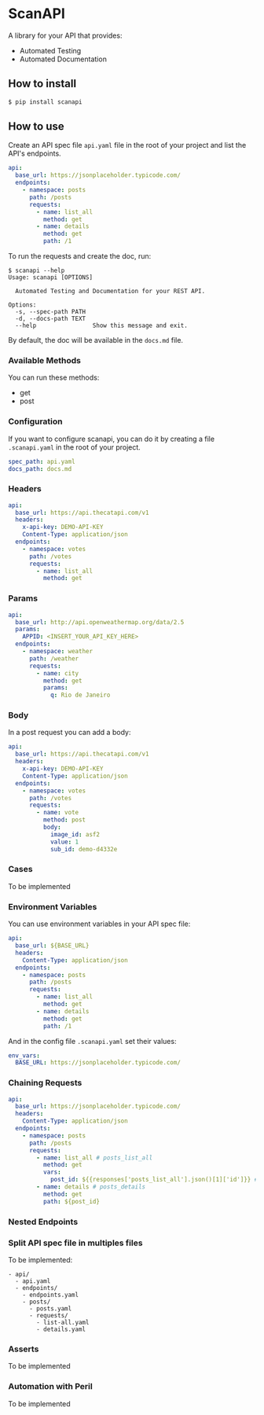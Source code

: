 # ScanAPI

A library for your API that provides:

- Automated Testing
- Automated Documentation

## How to install

```bash
$ pip install scanapi
```

## How to use

Create an API spec file `api.yaml` file in the root of your project and list the API's endpoints.

```yaml
api:
  base_url: https://jsonplaceholder.typicode.com/
  endpoints:
    - namespace: posts
      path: /posts
      requests:
        - name: list_all
          method: get
        - name: details
          method: get
          path: /1
```

To run the requests and create the doc, run:

```
$ scanapi --help
Usage: scanapi [OPTIONS]

  Automated Testing and Documentation for your REST API.

Options:
  -s, --spec-path PATH
  -d, --docs-path TEXT
  --help                Show this message and exit.
```

By default, the doc will be available in the `docs.md` file.

### Available Methods

You can run these methods:
- get
- post

### Configuration

If you want to configure scanapi, you can do it by creating a file `.scanapi.yaml` in the root of your project.

```yaml
spec_path: api.yaml
docs_path: docs.md
```

### Headers

```yaml
api:
  base_url: https://api.thecatapi.com/v1
  headers:
    x-api-key: DEMO-API-KEY
    Content-Type: application/json
  endpoints:
    - namespace: votes
      path: /votes
      requests:
        - name: list_all
          method: get
```

### Params

``` yaml
api:
  base_url: http://api.openweathermap.org/data/2.5
  params:
    APPID: <INSERT_YOUR_API_KEY_HERE>
  endpoints:
    - namespace: weather
      path: /weather
      requests:
        - name: city
          method: get
          params:
            q: Rio de Janeiro
```

### Body

In a post request you can add a body:

```yaml
api:
  base_url: https://api.thecatapi.com/v1
  headers:
    x-api-key: DEMO-API-KEY
    Content-Type: application/json
  endpoints:
    - namespace: votes
      path: /votes
      requests:
        - name: vote
          method: post
          body:
            image_id: asf2
            value: 1
            sub_id: demo-d4332e
```


### Cases

To be implemented

### Environment Variables

You can use environment variables in your API spec file:

```yaml
api:
  base_url: ${BASE_URL}
  headers:
    Content-Type: application/json
  endpoints:
    - namespace: posts
      path: /posts
      requests:
        - name: list_all
          method: get
        - name: details
          method: get
          path: /1
```

And in the config file `.scanapi.yaml` set their values:

```yaml
env_vars:
  BASE_URL: https://jsonplaceholder.typicode.com/
```

### Chaining Requests

```yaml
api:
  base_url: https://jsonplaceholder.typicode.com/
  headers:
    Content-Type: application/json
  endpoints:
    - namespace: posts
      path: /posts
      requests:
        - name: list_all # posts_list_all
          method: get
          vars:
            post_id: ${{responses['posts_list_all'].json()[1]['id']}} # should return id 2
        - name: details # posts_details
          method: get
          path: ${post_id}
```

### Nested Endpoints

### Split API spec file in multiples files

To be implemented:

```
- api/
  - api.yaml
  - endpoints/
    - endpoints.yaml
    - posts/
      - posts.yaml
      - requests/
        - list-all.yaml
        - details.yaml
```

### Asserts

To be implemented


### Automation with Peril

To be implemented
